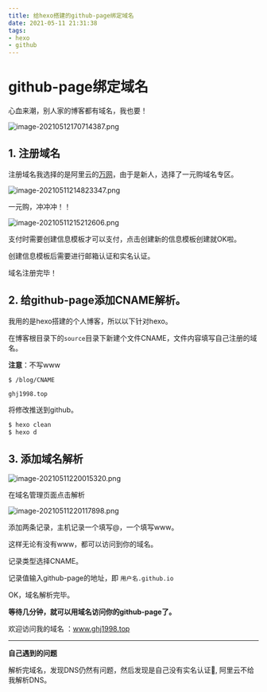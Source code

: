 ```yaml
---
title: 给hexo搭建的github-page绑定域名
date: 2021-05-11 21:31:38
tags:
- hexo
- github
---
```


# github-page绑定域名

心血来潮，别人家的博客都有域名，我也要！

![image-20210512170714387.png](https://ghj1998.oss-cn-beijing.aliyuncs.com/image-20210512170714387.png)

## 1. 注册域名

注册域名我选择的是阿里云的[万网](https://wanwang.aliyun.com/)，由于是新人，选择了一元购域名专区。

![image-20210511214823347.png](https://ghj1998.oss-cn-beijing.aliyuncs.com/image-20210511214823347.png)

一元购，冲冲冲！！

![image-20210511215212606.png](https://ghj1998.oss-cn-beijing.aliyuncs.com/image-20210511215212606.png)

支付时需要创建信息模板才可以支付，点击创建新的信息模板创建就OK啦。

创建信息模板后需要进行邮箱认证和实名认证。

域名注册完毕！

## 2. 给github-page添加CNAME解析。

我用的是hexo搭建的个人博客，所以以下针对hexo。

在博客根目录下的`source`目录下新建个文件CNAME，文件内容填写自己注册的域名。

**注意**：不写www

```
$ /blog/CNAME

ghj1998.top
```

将修改推送到github。

```bash
$ hexo clean
$ hexo d
```

## 3. 添加域名解析

![image-20210511220015320.png](https://ghj1998.oss-cn-beijing.aliyuncs.com/image-20210511220015320.png)

在域名管理页面点击解析

![image-20210511220117898.png](https://ghj1998.oss-cn-beijing.aliyuncs.com/image-20210511220117898.png)

添加两条记录，主机记录一个填写@，一个填写www。

这样无论有没有www，都可以访问到你的域名。

记录类型选择CNAME。

记录值输入github-page的地址，即 `用户名.github.io`

OK，域名解析完毕。



**等待几分钟，就可以用域名访问你的github-page了。**

欢迎访问我的域名 ：www.ghj1998.top

---

**自己遇到的问题**

解析完域名，发现DNS仍然有问题，然后发现是自己没有实名认证🤣, 阿里云不给我解析DNS。

